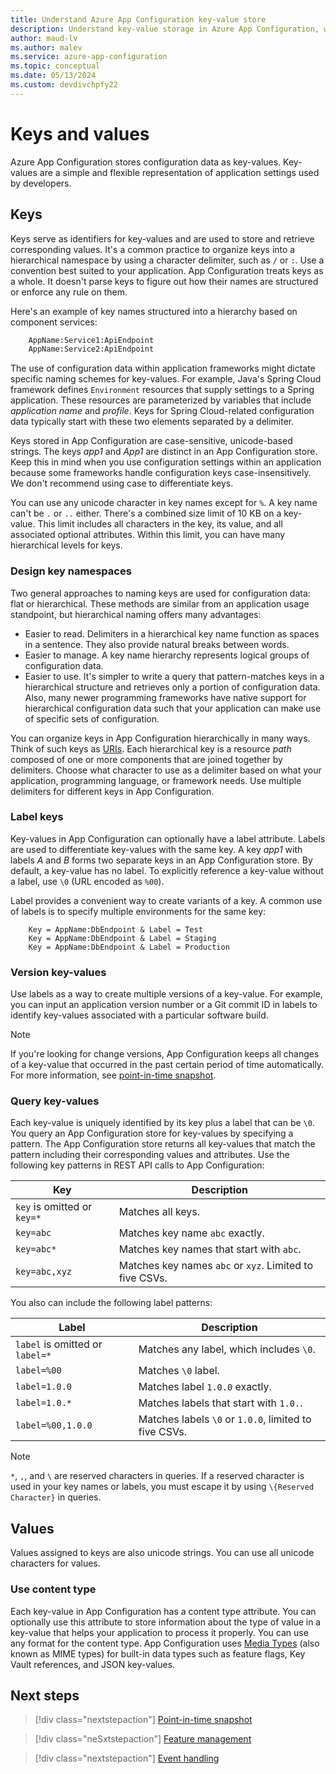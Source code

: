 ```yaml
---
title: Understand Azure App Configuration key-value store
description: Understand key-value storage in Azure App Configuration, which stores configuration data as key-values. Key-values are a representation of application settings.
author: maud-lv
ms.author: malev
ms.service: azure-app-configuration
ms.topic: conceptual
ms.date: 05/13/2024
ms.custom: devdivchpfy22
---
```


# Keys and values

Azure App Configuration stores configuration data as key-values. Key-values are a simple and flexible representation of application settings used by developers.

## Keys

Keys serve as identifiers for key-values and are used to store and retrieve corresponding values. It's a common practice to organize keys into a hierarchical namespace by using a character delimiter, such as `/` or `:`. Use a convention best suited to your application. App Configuration treats keys as a whole. It doesn't parse keys to figure out how their names are structured or enforce any rule on them.

Here's an example of key names structured into a hierarchy based on component services:

```aspx
    AppName:Service1:ApiEndpoint
    AppName:Service2:ApiEndpoint
```

The use of configuration data within application frameworks might dictate specific naming schemes for key-values. For example, Java's Spring Cloud framework defines `Environment` resources that supply settings to a Spring application. These resources are parameterized by variables that include *application name* and *profile*. Keys for Spring Cloud-related configuration data typically start with these two elements separated by a delimiter.

Keys stored in App Configuration are case-sensitive, unicode-based strings. The keys *app1* and *App1* are distinct in an App Configuration store. Keep this in mind when you use configuration settings within an application because some frameworks handle configuration keys case-insensitively. We don't recommend using case to differentiate keys.

You can use any unicode character in key names except for `%`. A key name can't be `.` or `..` either. There's a combined size limit of 10 KB on a key-value. This limit includes all characters in the key, its value, and all associated optional attributes. Within this limit, you can have many hierarchical levels for keys.

### Design key namespaces

Two general approaches to naming keys are used for configuration data: flat or hierarchical. These methods are similar from an application usage standpoint, but hierarchical naming offers many advantages:

* Easier to read. Delimiters in a hierarchical key name function as spaces in a sentence. They also provide natural breaks between words.
* Easier to manage. A key name hierarchy represents logical groups of configuration data.
* Easier to use. It's simpler to write a query that pattern-matches keys in a hierarchical structure and retrieves only a portion of configuration data. Also, many newer programming frameworks have native support for hierarchical configuration data such that your application can make use of specific sets of configuration.

You can organize keys in App Configuration hierarchically in many ways. Think of such keys as [URIs](https://en.wikipedia.org/wiki/Uniform_Resource_Identifier). Each hierarchical key is a resource *path* composed of one or more components that are joined together by delimiters. Choose what character to use as a delimiter based on what your application, programming language, or framework needs. Use multiple delimiters for different keys in App Configuration.

### Label keys

Key-values in App Configuration can optionally have a label attribute. Labels are used to differentiate key-values with the same key. A key *app1* with labels *A* and *B* forms two separate keys in an App Configuration store. By default, a key-value has no label. To explicitly reference a key-value without a label, use `\0` (URL encoded as `%00`).

Label provides a convenient way to create variants of a key. A common use of labels is to specify multiple environments for the same key:

```
    Key = AppName:DbEndpoint & Label = Test
    Key = AppName:DbEndpoint & Label = Staging
    Key = AppName:DbEndpoint & Label = Production
```

### Version key-values

Use labels as a way to create multiple versions of a key-value. For example, you can input an application version number or a Git commit ID in labels to identify key-values associated with a particular software build.

> [!NOTE]
> If you're looking for change versions, App Configuration keeps all changes of a key-value that occurred in the past certain period of time automatically. For more information, see [point-in-time snapshot](./concept-point-time-snapshot.md).

### Query key-values

Each key-value is uniquely identified by its key plus a label that can be `\0`. You query an App Configuration store for key-values by specifying a pattern. The App Configuration store returns all key-values that match the pattern including their corresponding values and attributes. Use the following key patterns in REST API calls to App Configuration:

| Key | Description |
|---|---|
| `key` is omitted or `key=*` | Matches all keys. |
| `key=abc` | Matches key name `abc` exactly. |
| `key=abc*` | Matches key names that start with `abc`.|
| `key=abc,xyz` | Matches key names `abc` or `xyz`. Limited to five CSVs. |

You also can include the following label patterns:

| Label | Description |
|---|---|
| `label` is omitted or `label=*` | Matches any label, which includes `\0`. |
| `label=%00` | Matches `\0` label. |
| `label=1.0.0` | Matches label `1.0.0` exactly. |
| `label=1.0.*` | Matches labels that start with `1.0.`. |
| `label=%00,1.0.0` | Matches labels `\0` or `1.0.0`, limited to five CSVs. |

> [!NOTE]
> `*`, `,`, and `\` are reserved characters in queries. If a reserved character is used in your key names or labels, you must escape it by using `\{Reserved Character}` in queries.

## Values

Values assigned to keys are also unicode strings. You can use all unicode characters for values.

### Use content type

Each key-value in App Configuration has a content type attribute. You can optionally use this attribute to store information about the type of value in a key-value that helps your application to process it properly. You can use any format for the content type. App Configuration uses [Media Types]( https://www.iana.org/assignments/media-types/media-types.xhtml) (also known as MIME types) for built-in data types such as feature flags, Key Vault references, and JSON key-values.

## Next steps

> [!div class="nextstepaction"]
> [Point-in-time snapshot](./concept-point-time-snapshot.md)

> [!div class="neSxtstepaction"]
> [Feature management](./concept-feature-management.md)

> [!div class="nextstepaction"]
> [Event handling](./concept-app-configuration-event.md)
